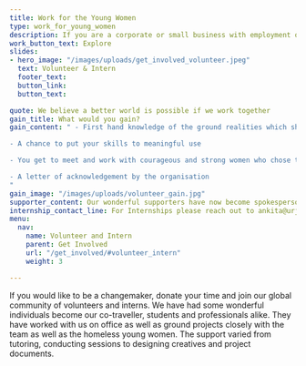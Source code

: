 ```yaml
---
title: Work for the Young Women
type: work_for_young_women
description: If you are a corporate or small business with employment opportunities, check out our job portal where you could post about your job openings as well as find cv’s the young women with competent skills
work_button_text: Explore
slides:
- hero_image: "/images/uploads/get_involved_volunteer.jpeg"
  text: Volunteer & Intern
  footer_text: 
  button_link: 
  button_text: 

quote: We believe a better world is possible if we work together
gain_title: What would you gain?
gain_content: " - First hand knowledge of the ground realities which shape many decisions, schemes and policies

- A chance to put your skills to meaningful use

- You get to meet and work with courageous and strong women who chose to live their life with dignity

- A letter of acknowledgement by the organisation
"
gain_image: "/images/uploads/volunteer_gain.jpg"
supporter_content: Our wonderful supporters have now become spokespersons for the homeless young women! Be a part of this experience!
internship_contact_line: For Internships please reach out to ankita@urjatrust.org
menu:
  nav:
    name: Volunteer and Intern
    parent: Get Involved
    url: "/get_involved/#volunteer_intern"
    weight: 3

---
```

If you would like to be a changemaker, donate your time and join our global community of volunteers and interns. We have had some wonderful individuals become our co-traveller, students and professionals alike. They have worked with us on office as well as ground projects closely with the team as well as the homeless young women. The support varied from tutoring, conducting sessions to designing creatives and project documents. 
